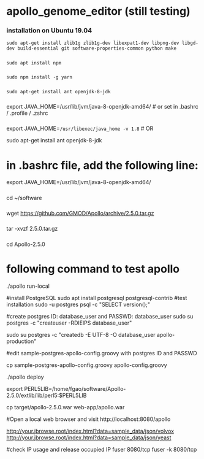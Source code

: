 # apollo_genome_editor (still testing)
### installation on Ubuntu 19.04

`sudo apt-get install zlib1g zlib1g-dev libexpat1-dev libpng-dev libgd-dev build-essential git software-properties-common python make`
#####
`sudo apt install npm`
#####
`sudo npm install -g yarn`
#####
`sudo apt-get install ant openjdk-8-jdk`
#####
export JAVA_HOME=/usr/lib/jvm/java-8-openjdk-amd64/  # or set in .bashrc / .profile / .zshrc
#####
export JAVA_HOME=`/usr/libexec/java_home -v 1.8` # OR

sudo apt-get install ant openjdk-8-jdk 

# in .bashrc file, add the following line:
export JAVA_HOME=/usr/lib/jvm/java-8-openjdk-amd64/

#####
cd ~/software
#####
wget https://github.com/GMOD/Apollo/archive/2.5.0.tar.gz
#####
tar -xvzf 2.5.0.tar.gz
#####
cd Apollo-2.5.0

# following command to test apollo
./apollo run-local

#install PostgreSQL
sudo apt install postgresql postgresql-contrib
#test installation
sudo -u postgres psql -c "SELECT version();"

#create postgres ID: database_user and PASSWD: database_user
sudo su postgres -c "createuser -RDIElPS database_user"

sudo su postgres -c "createdb -E UTF-8 -O database_user apollo-production"

#edit sample-postgres-apollo-config.groovy with postgres ID and PASSWD

cp sample-postgres-apollo-config.groovy apollo-config.groovy

./apollo deploy

export PERL5LIB=/home/fgao/software/Apollo-2.5.0/extlib/lib/perl5:$PERL5LIB

cp target/apollo-2.5.0.war web-app/apollo.war

#Open a local web browser and visit http://localhost:8080/apollo

http://your.jbrowse.root/index.html?data=sample_data/json/volvox
http://your.jbrowse.root/index.html?data=sample_data/json/yeast

#check IP usage and release occupied IP
fuser 8080/tcp
fuser -k 8080/tcp

